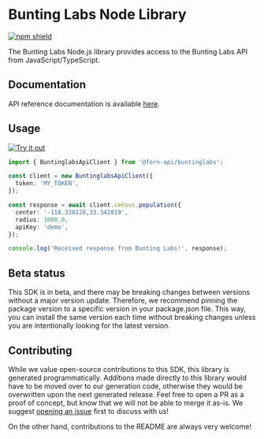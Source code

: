 # Bunting Labs Node Library

[![npm shield](https://img.shields.io/npm/v/@fern-api/buntinglabs)](https://www.npmjs.com/package/@fern-api/buntinglabs)

The Bunting Labs Node.js library provides access to the Bunting Labs API from JavaScript/TypeScript.

## Documentation

API reference documentation is available [here](https://docs.buntinglabs.com/introduction).

## Usage

[![Try it out](https://developer.stackblitz.com/img/open_in_stackblitz.svg)](https://stackblitz.com/edit/typescript-example-using-sdk-built-with-fern-yjuxa6?file=app.ts&view=editor)

```typescript
import { BuntinglabsApiClient } from '@fern-api/buntinglabs';

const client = new BuntinglabsApiClient({
  token: 'MY_TOKEN',
});

const response = await client.census.population({
  center: '-118.328228,33.342819',
  radius: 1000.0,
  apiKey: 'demo',
});

console.log('Received response from Bunting Labs!', response);
```

## Beta status

This SDK is in beta, and there may be breaking changes between versions without a major version update. Therefore, we recommend pinning the package version to a specific version in your package.json file. This way, you can install the same version each time without breaking changes unless you are intentionally looking for the latest version.

## Contributing

While we value open-source contributions to this SDK, this library is generated programmatically. Additions made directly to this library would have to be moved over to our generation code, otherwise they would be overwritten upon the next generated release. Feel free to open a PR as a proof of concept, but know that we will not be able to merge it as-is. We suggest [opening an issue](https://github.com/fern-buntinglabs/buntinglabs-node/issues) first to discuss with us!

On the other hand, contributions to the README are always very welcome!
